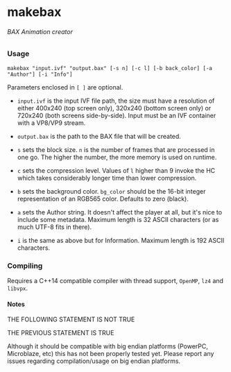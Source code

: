 # makebax

###### BAX Animation creator

### Usage

`makebax "input.ivf" "output.bax" [-s n] [-c l] [-b back_color] [-a "Author"] [-i "Info"]`

Parameters enclosed in `[ ]` are optional.

 - `input.ivf` is the input IVF file path, the size must have a resolution of either 400x240 (top screen only), 320x240 (bottom screen only) or 720x240 (both screens side-by-side). Input must be an IVF container with a VP8/VP9 stream.

 - `output.bax` is the path to the BAX file that will be created.

 - `s` sets the block size. `n` is the number of frames that are processed in one go. The higher the number, the more memory is used on runtime.

 - `c` sets the compression level. Values of `l` higher than 9 invoke the HC which takes considerably longer time than lower compression.

 - `b` sets the background color. `bg_color` should be the 16-bit integer representation of an RGB565 color. Defaults to zero (black).

 - `a` sets the Author string. It doesn't affect the player at all, but it's nice to include some metadata. Maximum length is 32 ASCII characters (or as much UTF-8 fits in there).

 - `i` is the same as above but for Information. Maximum length is 192 ASCII characters.


### Compiling

Requires a C++14 compatible compiler with thread support, `OpenMP`, `lz4` and `libvpx`.


#### Notes

THE FOLLOWING STATEMENT IS NOT TRUE

THE PREVIOUS STATEMENT IS TRUE

Although it should be compatible with big endian platforms (PowerPC, Microblaze, etc) this has not been properly tested yet. Please report any issues regarding compilation/usage on big endian platforms.
